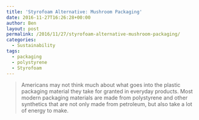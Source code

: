 ```yaml
---
title: 'Styrofoam Alternative: Mushroom Packaging'
date: 2016-11-27T16:26:28+00:00
author: Ben
layout: post
permalink: /2016/11/27/styrofoam-alternative-mushroom-packaging/
categories:
  - Sustainability
tags:
  - packaging
  - polystyrene
  - Styrofoam
---
```

> Americans may not think much about what goes into the plastic packaging material they take for granted in everyday products. Most modern packaging materials are made from polystyrene and other synthetics that are not only made from petroleum, but also take a lot of energy to make.